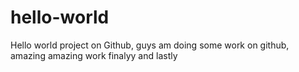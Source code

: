# hello-world
Hello world project on Github, guys am doing some work on github, amazing amazing work
finalyy and lastly
